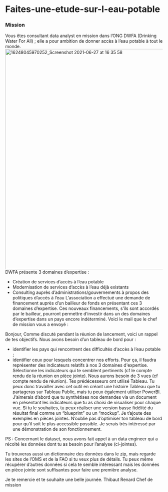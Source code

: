 # Faites-une-etude-sur-l-eau-potable
### Mission
Vous êtes consultant data analyst en mission dans l’ONG DWFA (Drinking Water For All) ; elle a pour ambition de donner accès à l’eau potable à tout le monde.
<img width="703" alt="16248045970252_Screenshot 2021-06-27 at 16 35 58" src="https://github.com/user-attachments/assets/95079129-c4d0-4bf8-bd44-b234ce3dfd74" />
DWFA présente 3 domaines d’expertise :
- Création de services d’accès à l’eau potable
- Modernisation de services d’accès à l’eau déjà existants
- Consulting auprès d’administrations/gouvernements à propos des politiques d’accès à l’eau
L’association a effectué une demande de financement auprès d’un bailleur de fonds en présentant ces 3 domaines d’expertise. 
Ces nouveaux financements, s’ils sont accordés par le bailleur, pourront permettre d’investir dans un des domaines d’expertise dans un pays encore indéterminé.
Voici le mail que le chef de mission vous a envoyé :

Bonjour,
Comme discuté pendant la réunion de lancement, voici un rappel de tes objectifs.
Nous avons besoin d’un tableau de bord pour : 
- identifier les pays qui rencontrent des difficultés d’accès à l’eau potable ;
- identifier ceux pour lesquels concentrer nos efforts. 
Pour ça, il faudra représenter des indicateurs relatifs à nos 3 domaines d'expertise.
Sélectionne les indicateurs qui te semblent pertinents (cf le compte rendu de la réunion en pièce jointe).
Nous aurons besoin de 3 vues (cf compte rendu de réunion).
Tes prédécesseurs ont utilisé Tableau. Tu peux donc travailler avec cet outil en créant une histoire Tableau que tu partageras sur Tableau Public, mais tu peux également utiliser PowerBI.
J’aimerais d’abord que tu synthétises nos demandes via un document en présentant les indicateurs que tu as choisi de visualiser pour chaque vue. Si tu le souhaites, tu peux réaliser une version basse fidélité du résultat final comme un “blueprint” ou un “mockup”. Je t’ajoute des exemples en pièces jointes. 
N’oublie pas d’optimiser ton tableau de bord pour qu’il soit le plus accessible possible. Je serais très intéressé par une démonstration de son fonctionnement.

PS : Concernant le dataset, nous avons fait appel à un data engineer qui a récolté les données dont tu as besoin pour l’analyse (ci-jointes). 

Tu trouveras aussi un dictionnaire des données dans le zip, mais regarde les sites de l’OMS et de la FAO si tu veux plus de détails. 
Tu peux même récupérer d’autres données si cela te semble intéressant mais les données en pièce jointe sont suffisantes pour faire une première analyse.

Je te remercie et te souhaite une belle journée.
Thibaut Renard
Chef de mission
